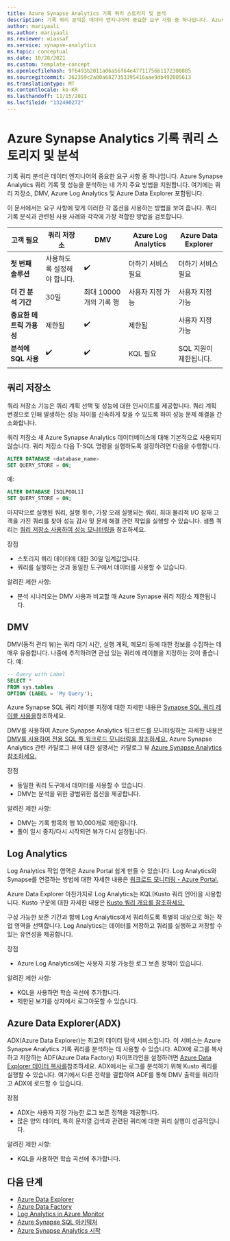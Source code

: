 ```yaml
---
title: Azure Synapse Analytics 기록 쿼리 스토리지 및 분석
description: 기록 쿼리 분석은 데이터 엔지니어의 중요한 요구 사항 중 하나입니다. Azure Synapse Analytics 쿼리 기록 및 성능을 분석하는 네 가지 주요 방법을 지원합니다. 여기에는 쿼리 저장소, DMV, Azure Log Analytics 및 Azure Data Explorer 포함됩니다.
author: mariyaali
ms.author: mariyaali
ms.reviewer: wiassaf
ms.service: synapse-analytics
ms.topic: conceptual
ms.date: 10/28/2021
ms.custom: template-concept
ms.openlocfilehash: 9f6493b2011a06a56f64e47711756b1172300885
ms.sourcegitcommit: 362359c2a00a6827353395416aae9db492005613
ms.translationtype: MT
ms.contentlocale: ko-KR
ms.lasthandoff: 11/15/2021
ms.locfileid: "132490272"
---
```

# <a name="historical-query-storage-and-analysis-in-azure-synapse-analytics"></a>Azure Synapse Analytics 기록 쿼리 스토리지 및 분석

기록 쿼리 분석은 데이터 엔지니어의 중요한 요구 사항 중 하나입니다. Azure Synapse Analytics 쿼리 기록 및 성능을 분석하는 네 가지 주요 방법을 지원합니다. 여기에는 쿼리 저장소, DMV, Azure Log Analytics 및 Azure Data Explorer 포함됩니다. 

이 문서에서는 요구 사항에 맞게 이러한 각 옵션을 사용하는 방법을 보여 줍니다. 쿼리 기록 분석과 관련된 사용 사례와 각각에 가장 적합한 방법을 검토합니다.

| **고객 필요** |  **쿼리 저장소** |  **DMV**    | **Azure Log Analytics** | **Azure Data Explorer** |
|------------- | --- | ----- | ------------- |-------------------|
|**첫 번째 솔루션** | 사용하도록 설정해야 합니다. | :heavy_check_mark: | 더하기 서비스 필요 |    더하기 서비스 필요|
|**더 긴 분석 기간** | 30일 |    최대 10000개의 기록 행     | 사용자 지정 가능 | 사용자 지정 가능|
|**중요한 메트릭 가용성** |    제한됨    | :heavy_check_mark: |    제한됨    | 사용자 지정 가능|
|**분석에 SQL 사용** | :heavy_check_mark: | :heavy_check_mark:| KQL 필요 | SQL 지원이 제한됩니다.|
|||||

## <a name="query-store"></a>쿼리 저장소

쿼리 저장소 기능은 쿼리 계획 선택 및 성능에 대한 인사이트를 제공합니다. 쿼리 계획 변경으로 인해 발생하는 성능 차이를 신속하게 찾을 수 있도록 하여 성능 문제 해결을 간소화합니다. 

쿼리 저장소 새 Azure Synapse Analytics 데이터베이스에 대해 기본적으로 사용되지 않습니다. 쿼리 저장소 다음 T-SQL 명령을 실행하도록 설정하려면 다음을 수행합니다.

```sql
ALTER DATABASE <database_name>
SET QUERY_STORE = ON;
```

예:

```sql
ALTER DATABASE [SQLPOOL1]
SET QUERY_STORE = ON;
```

마지막으로 실행된 쿼리, 실행 횟수, 가장 오래 실행되는 쿼리, 최대 물리적 I/O 잠재 고객을 가진 쿼리를 찾아 성능 감사 및 문제 해결 관련 작업을 실행할 수 있습니다. 샘플 쿼리는 [쿼리 저장소 사용하여 성능 모니터링을](/sql/relational-databases/performance/monitoring-performance-by-using-the-query-store#performance) 참조하세요.

장점
* 스토리지 쿼리 데이터에 대한 30일 임계값입니다.
* 쿼리를 실행하는 것과 동일한 도구에서 데이터를 사용할 수 있습니다.

알려진 제한 사항:
* 분석 시나리오는 DMV 사용과 비교할 때 Azure Synapse 쿼리 저장소 제한됩니다.

## <a name="dmvs"></a>DMV

DMV(동적 관리 뷰)는 쿼리 대기 시간, 실행 계획, 메모리 등에 대한 정보를 수집하는 데 매우 유용합니다. 나중에 추적하려면 관심 있는 쿼리에 레이블을 지정하는 것이 좋습니다. 예:

```sql
-- Query with Label
SELECT *
FROM sys.tables
OPTION (LABEL = 'My Query');
```

Azure Synapse SQL 쿼리 레이블 지정에 대한 자세한 내용은 [Synapse SQL 쿼리 레이블 사용을](develop-label.md)참조하세요.

DMV를 사용하여 Azure Synapse Analytics 워크로드를 모니터링하는 자세한 내용은 [DMV를 사용하여 전용 SQL 풀 워크로드 모니터링을 참조하세요.](../sql-data-warehouse/sql-data-warehouse-manage-monitor.md?context=/azure/synapse-analytics/context/context) Azure Synapse Analytics 관련 카탈로그 뷰에 대한 설명서는 카탈로그 뷰 [Azure Synapse Analytics 참조하세요.](/sql/relational-databases/system-catalog-views/sql-data-warehouse-and-parallel-data-warehouse-catalog-views)

장점
* 동일한 쿼리 도구에서 데이터를 사용할 수 있습니다.
* DMV는 분석을 위한 광범위한 옵션을 제공합니다.

알려진 제한 사항:
* DMV는 기록 항목의 행 10,000개로 제한됩니다. 
* 풀이 일시 중지/다시 시작되면 뷰가 다시 설정됩니다.

## <a name="log-analytics"></a>Log Analytics
Log Analytics 작업 영역은 Azure Portal 쉽게 만들 수 있습니다. Log Analytics와 Synapse를 연결하는 방법에 대한 자세한 내용은 [워크로드 모니터링 - Azure Portal.](../sql-data-warehouse/sql-data-warehouse-monitor-workload-portal.md)

Azure Data Explorer 마찬가지로 Log Analytics는 KQL(Kusto 쿼리 언어)을 사용합니다. Kusto 구문에 대한 자세한 내용은 [Kusto 쿼리 개요를 참조하세요.](/azure/data-explorer/kusto/query/) 

구성 가능한 보존 기간과 함께 Log Analytics에서 쿼리하도록 특별히 대상으로 하는 작업 영역을 선택합니다. Log Analytics는 데이터를 저장하고 쿼리를 실행하고 저장할 수 있는 유연성을 제공합니다.

장점
* Azure Log Analytics에는 사용자 지정 가능한 로그 보존 정책이 있습니다.

알려진 제한 사항:
* KQL을 사용하면 학습 곡선에 추가합니다.
* 제한된 보기를 상자에서 로그아웃할 수 있습니다.

## <a name="azure-data-explorer-adx"></a>Azure Data Explorer(ADX)

ADX(Azure Data Explorer)는 최고의 데이터 탐색 서비스입니다. 이 서비스는 Azure Synapse Analytics 기록 쿼리를 분석하는 데 사용할 수 있습니다. ADX에 로그를 복사하고 저장하는 ADF(Azure Data Factory) 파이프라인을 설정하려면 [Azure Data Explorer 데이터 복사를](/azure/data-factory/connector-azure-data-explorer)참조하세요. ADX에서는 로그를 분석하기 위해 Kusto 쿼리를 실행할 수 있습니다. 여기에서 다른 전략을 결합하여 ADF를 통해 DMV 출력을 쿼리하고 ADX에 로드할 수 있습니다.
  
장점
* ADX는 사용자 지정 가능한 로그 보존 정책을 제공합니다.
* 많은 양의 데이터, 특히 문자열 검색과 관련된 쿼리에 대한 쿼리 실행이 성공적입니다.

알려진 제한 사항:
* KQL을 사용하면 학습 곡선에 추가합니다.

## <a name="next-steps"></a>다음 단계

 - [Azure Data Explorer](/azure/data-explorer/)
 - [Azure Data Factory](/azure/data-factory/)
 - [Log Analytics in Azure Monitor](/azure/azure-monitor/logs/log-analytics-overview)
 - [Azure Synapse SQL 아키텍처](overview-architecture.md)
 - [Azure Synapse Analytics 시작](../get-started.md)
